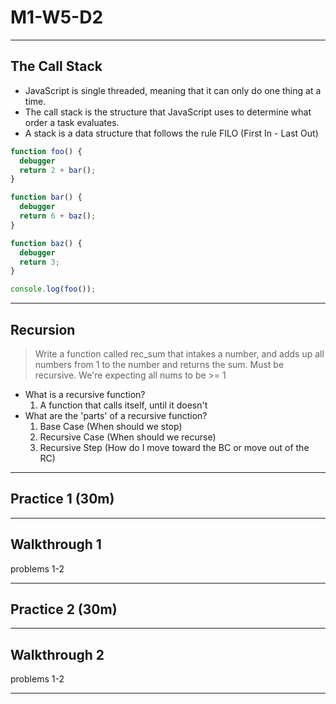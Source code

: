 # M1-W5-D2

---

## The Call Stack

- JavaScript is single threaded, meaning that it can only do one thing at a time.
- The call stack is the structure that JavaScript uses to determine what order a
task evaluates.
- A stack is a data structure that follows the rule FILO (First In - Last Out)

```js
function foo() {
  debugger
  return 2 + bar();
}

function bar() {
  debugger
  return 6 + baz();
}

function baz() {
  debugger
  return 3;
}

console.log(foo());
```

---

## Recursion

>Write a function called rec_sum that intakes a number, and adds up all
>numbers from 1 to the number and returns the sum. Must be recursive.
>We're expecting all nums to be >= 1

- What is a recursive function?
  1. A function that calls itself, until it doesn't
- What are the 'parts' of a recursive function?
  1. Base Case (When should we stop)
  2. Recursive Case (When should we recurse)
  3. Recursive Step (How do I move toward the BC or move out of the RC)

---

## Practice 1 (30m)

---

## Walkthrough 1

problems 1-2

---

## Practice 2 (30m)

---

## Walkthrough 2

problems 1-2

---

